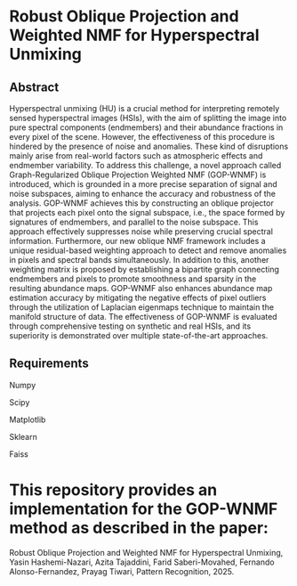 # Robust Oblique Projection and Weighted NMF for Hyperspectral Unmixing
## Abstract
Hyperspectral unmixing (HU) is a crucial method for interpreting remotely sensed hyperspectral images (HSIs), with the aim of splitting the image into pure spectral  components (endmembers) and their abundance fractions in every pixel of the scene. However, the effectiveness of this procedure is hindered by the presence of noise and anomalies. These kind of disruptions mainly arise from real-world factors such as atmospheric effects and endmember variability.
To address this challenge, a novel approach called Graph-Regularized Oblique Projection Weighted NMF (GOP-WNMF) is introduced, which is grounded in a more precise separation of signal and noise subspaces, aiming to enhance the accuracy and robustness of the analysis. GOP-WNMF achieves this by constructing an oblique projector that projects each pixel onto the signal subspace, i.e., the space formed by signatures of endmembers, and parallel to the noise subspace. This approach effectively suppresses noise while preserving crucial spectral information. Furthermore, our new oblique NMF framework includes a unique residual-based weighting approach to detect and remove anomalies in pixels and spectral bands simultaneously. In addition to this, another weighting matrix is proposed  by establishing a bipartite graph connecting endmembers and pixels to promote smoothness and sparsity in the resulting abundance maps. GOP-WNMF also enhances abundance map estimation accuracy by mitigating the negative effects of pixel outliers through the utilization of Laplacian eigenmaps technique to maintain the manifold structure of data. The effectiveness of GOP-WNMF is evaluated through comprehensive testing on synthetic and real HSIs, and its superiority is demonstrated over multiple state-of-the-art approaches.
## Requirements
Numpy 

Scipy 

Matplotlib 

Sklearn 

Faiss

# This repository provides an implementation for the GOP-WNMF method as described in the paper:
Robust Oblique Projection and Weighted NMF for Hyperspectral Unmixing, Yasin Hashemi-Nazari, Azita Tajaddini, Farid Saberi-Movahed, Fernando Alonso-Fernandez, Prayag Tiwari, Pattern Recognition, 2025.
